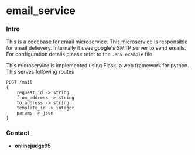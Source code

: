 email_service
=============


### Intro
This is a codebase for email microservice.
This microservice is responsible for email delievery.
Internally it uses google's SMTP server to send emails.
For configuration details please refer to the `.env.example` file.

This microservice is implemented using Flask, a web framework for python.
This serves following routes
```
POST /mail
{
    request_id -> string
    from_address -> string
    to_address -> string
    template_id -> integer
    params -> json
}
```

### Contact
* **onlinejudge95**
